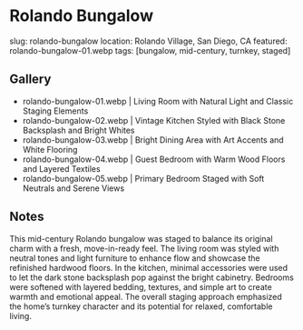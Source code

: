 # Rolando Bungalow
slug: rolando-bungalow
location: Rolando Village, San Diego, CA
featured: rolando-bungalow-01.webp
tags: [bungalow, mid-century, turnkey, staged]

## Gallery
- rolando-bungalow-01.webp | Living Room with Natural Light and Classic Staging Elements
- rolando-bungalow-02.webp | Vintage Kitchen Styled with Black Stone Backsplash and Bright Whites
- rolando-bungalow-03.webp | Bright Dining Area with Art Accents and White Flooring
- rolando-bungalow-04.webp | Guest Bedroom with Warm Wood Floors and Layered Textiles
- rolando-bungalow-05.webp | Primary Bedroom Staged with Soft Neutrals and Serene Views

## Notes
This mid-century Rolando bungalow was staged to balance its original charm with a fresh, move-in-ready feel. The living room was styled with neutral tones and light furniture to enhance flow and showcase the refinished hardwood floors. In the kitchen, minimal accessories were used to let the dark stone backsplash pop against the bright cabinetry. Bedrooms were softened with layered bedding, textures, and simple art to create warmth and emotional appeal. The overall staging approach emphasized the home’s turnkey character and its potential for relaxed, comfortable living.
